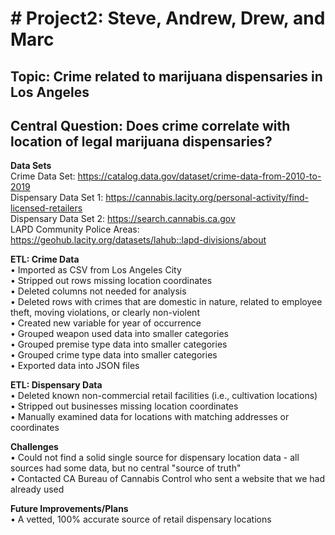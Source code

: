 <h1> # Project2: Steve, Andrew, Drew, and Marc </h1>

<h2> Topic: Crime related to marijuana dispensaries in Los Angeles  </h2>

<h2> Central Question: Does crime correlate with location of legal marijuana dispensaries? </h2>

**Data Sets** <br>
Crime Data Set: https://catalog.data.gov/dataset/crime-data-from-2010-to-2019 <br>
Dispensary Data Set 1: https://cannabis.lacity.org/personal-activity/find-licensed-retailers <br>
Dispensary Data Set 2: https://search.cannabis.ca.gov <br>
LAPD Community Police Areas: https://geohub.lacity.org/datasets/lahub::lapd-divisions/about <br>

**ETL: Crime Data** <br>
•	Imported as CSV from Los Angeles City <br>
•	Stripped out rows missing location coordinates <br>
•	Deleted columns not needed for analysis <br>
•	Deleted rows with crimes that are domestic in nature, related to employee theft, moving violations, or clearly non-violent <br>
•	Created new variable for year of occurrence <br>
•	Grouped weapon used data into smaller categories <br>
•	Grouped premise type data into smaller categories <br>
•	Grouped crime type data into smaller categories <br>
•	Exported data into JSON files <br>

**ETL: Dispensary Data** <br>
•	Deleted known non-commercial retail facilities (i.e., cultivation locations) <br>
•	Stripped out businesses missing location coordinates <br>
•	Manually examined data for locations with matching addresses or coordinates <br>

**Challenges** <br>
•	Could not find a solid single source for dispensary location data - all sources had some data, but no central "source of truth"  <br>
•	Contacted CA Bureau of Cannabis Control who sent a website that we had already used  <br>

**Future Improvements/Plans** <br>
•	A vetted, 100% accurate source of retail dispensary locations <br>



